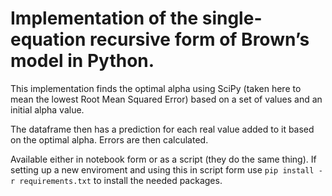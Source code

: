 # Implementation of the single-equation recursive form of Brown’s model in Python.

This implementation finds the optimal alpha using SciPy (taken here to mean the lowest Root Mean Squared Error) based on a set of values and an initial alpha value. 

The dataframe then has a prediction for each real value added to it based on the optimal alpha. Errors are then calculated. 

Available either in notebook form or as a script (they do the same thing). If setting up a new enviroment and using this in script form use `pip install -r requirements.txt` to install the needed packages. 
 
